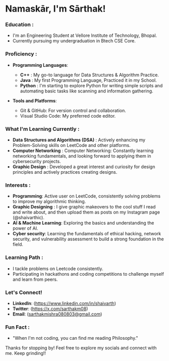 # Namaskār, I'm Sārthak!  

### Education :
- I'm an Engineering Student at Vellore Institute of Technology, Bhopal.
- Currently pursuing my undergraduation in Btech CSE Core.

### Proficiency : 

- **Programming Languages**: 
  - **C++** : My go-to language for Data Structures & Algorithm Practice.
  - **Java** : My first Programming Language, Practiced it in my School.
  - **Python** : I'm starting to explore Python for writing simple scripts
    and automating basic tasks like scanning and information gathering.

- **Tools and Platforms**:
  - Git & GitHub: For version control and collaboration.
  - Visual Studio Code: My preferred code editor.

### What I'm Learning Currently :
- **Data Structures and Algorithms (DSA)** : Actively enhancing my Problem-Solving skills on LeetCode and other platforms.
- **Computer Networking** : Computer Networking: Constantly learning networking fundamentals, and looking forward to applying them in cybersecurity projects.
- **Graphic Design** : Developed a great interest and curiosity for design principles and actively practices creating designs.

### Interests :
- **Programming**: Active user on LeetCode, consistently solving problems to improve my algorithmic thinking.
- **Graphic Designing** : I give graphic makeovers to the cool stuff I read and write about, and then upload them as posts on my Instagram page (@shaivarthic).
- **AI & Machine Learning**: Exploring the basics and understanding the power of AI.
- **Cyber security**: Learning the fundamentals of ethical hacking, network security, and vulnerability assessment to build a strong foundation in the field.

### Learning Path : 
- I tackle problems on Leetcode consistently.
- Participating in hackathons and coding competitions to challenge myself and learn from peers.

### Let's Connect!
- **LinkedIn**: (https://www.linkedin.com/in/shaivarth)
- **Twitter**: (https://x.com/sarthakm08)
- **Email**: (sarthakmishra080803@gmail.com)

### Fun Fact :
- "When I'm not coding, you can find me reading Philosophy."

Thanks for stopping by! Feel free to explore my socials and connect with me. Keep grinding!!




